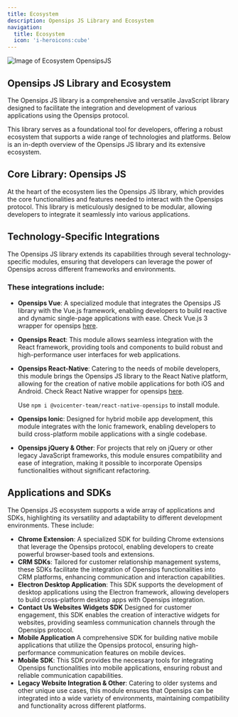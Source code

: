```yaml
---
title: Ecosystem
description: Opensips JS Library and Ecosystem
navigation:
  title: Ecosystem
  icon: 'i-heroicons:cube'
---
```


![Image of Ecosystem OpensipsJS](/opensips-ecosystem.png)

## Opensips JS Library and Ecosystem


The Opensips JS library is a comprehensive and versatile JavaScript library designed
to facilitate the integration and development of various applications using the
Opensips protocol.

This library serves as a foundational tool for developers, offering
a robust ecosystem that supports a wide range of technologies and platforms.
Below is an in-depth overview of the Opensips JS library and its extensive ecosystem.

## Core Library: Opensips JS

At the heart of the ecosystem lies the Opensips JS library, which provides the core
functionalities and features needed to interact with the Opensips protocol.
This library is meticulously designed to be modular, allowing developers to integrate
it seamlessly into various applications.

## Technology-Specific Integrations

The Opensips JS library extends its capabilities through several technology-specific modules,
ensuring that developers can leverage the power of Opensips across different frameworks
and environments.

### These integrations include:

- **Opensips Vue**:
  A specialized module that integrates the Opensips JS library with the Vue.js
  framework, enabling developers to build reactive and dynamic single-page
  applications with ease. 
  Check Vue.js 3 wrapper for opensips [here](https://github.com/VoicenterTeam/vsip-next).
- **Opensips React**:
  This module allows seamless integration with the React framework, providing
  tools and components to build robust and high-performance user interfaces for
  web applications.
- **Opensips React-Native**:
  Catering to the needs of mobile developers, this module brings the Opensips JS
  library to the React Native platform, allowing for the creation of native mobile
  applications for both iOS and Android.
  Check React Native wrapper for opensips [here](https://github.com/VoicenterTeam/opensips-react-native).

  Use `npm i @voicenter-team/react-native-opensips` to install module.

- **Opensips Ionic**:
  Designed for hybrid mobile app development, this module integrates with the Ionic
  framework, enabling developers to build cross-platform mobile applications with
  a single codebase.
- **Opensips jQuery & Other**:
  For projects that rely on jQuery or other legacy JavaScript frameworks, this module
  ensures compatibility and ease of integration, making it possible to incorporate
  Opensips functionalities without significant refactoring.

## Applications and SDKs

The Opensips JS ecosystem supports a wide array of applications and SDKs, highlighting
its versatility and adaptability to different development environments. These include:

- **Chrome Extension**:
  A specialized SDK for building Chrome extensions that leverage the Opensips protocol,
  enabling developers to create powerful browser-based tools and extensions.
- **CRM SDKs**:
  Tailored for customer relationship management systems, these SDKs facilitate the
  integration of Opensips functionalities into CRM platforms, enhancing
  communication and interaction capabilities.
- **Electron Desktop Application**:
  This SDK supports the development of desktop applications using the Electron
  framework, allowing developers to build cross-platform desktop apps with Opensips
  integration.
- **Contact Us Websites Widgets SDK**
  Designed for customer engagement, this SDK enables the creation of interactive widgets
  for websites, providing seamless communication channels through the Opensips protocol.
- **Mobile Application**
  A comprehensive SDK for building native mobile applications that utilize the Opensips
  protocol, ensuring high-performance communication features on mobile devices.
- **Mobile SDK**:
  This SDK provides the necessary tools for integrating Opensips functionalities into
  mobile applications, ensuring robust and reliable communication capabilities.
- **Legacy Website Integration & Other**:
  Catering to older systems and other unique use cases, this module ensures that
  Opensips can be integrated into a wide variety of environments, maintaining
  compatibility and functionality across different platforms.

